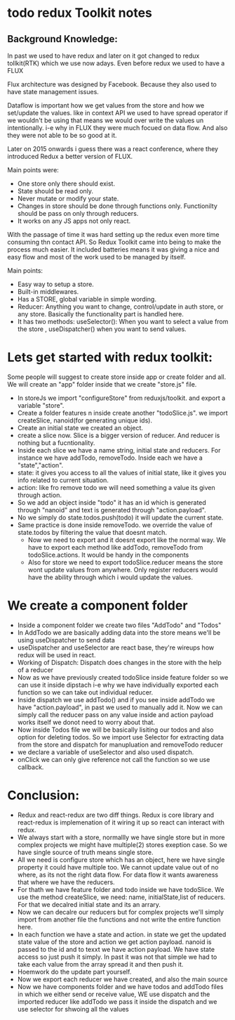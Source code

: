 # todo redux Toolkit notes

## Background Knowledge:

In past we used to have redux and later on it got changed to redux tollkit(RTK) which we use now adays. Even before redux we used to have a FLUX

Flux architecture was designed by Facebook. Because they also used to have state management issues.

Dataflow is important how we get values from the store and how we set/update the values. like in context API we used to have spread operator if we wouldn't be using that means we would over write the values un intentionally. i-e why in FLUX they were much focued on data flow. And also they were not able to be so good at it.

Later on 2015 onwards i guess there was a react conference, where they introduced Redux a better version of FLUX.

Main points were:

- One store only there should exist.
- State should be read only.
- Never mutate or modify your state.
- Changes in store should be done through functions only. Functionilty should be pass on only through reducers.
- It works on any JS apps not only react.

With the passage of time it was hard setting up the redux even more time consuming thn contact API. So Redux Toolkit came into being to make the process much easier. It included batteries means it was giving a nice and easy flow and most of the work used to be managed by itself.

Main points:

- Easy way to setup a store.
- Built-in middlewares.
- Has a STORE, global variable in simple wording.
- Reducer: Anything you want to change, control/update in auth store, or any store. Basically the functionality part is handled here.
- It has two methods: useSelector(): When you want to select a value from the store , useDispatcher() when you want to send values.

# Lets get started with redux toolkit:

Some people will suggest to create store inside app or create folder and all. We will create an "app" folder inside that we create "store.js" file.

- In storeJs we import "configureStore" from reduxjs/toolkit. and export a variable "store".
- Create a folder features n inside create another "todoSlice.js". we import
  createSlice, nanoid(for generating unique ids).
- Create an initial state we created an object.
- create a slice now. Slice is a bigger version of reducer. And reducer is nothing but a fucntionality.
- Inside each slice we have a name string, initial state and reducers. For instance we have addTodo, removeTodo. Inside each we have a "state","action".
- state: it gives you access to all the values of initial state, like it gives you info related to current situation.
- action: like fro remove todo we will need something a value its given through action.
- So we add an object inside "todo" it has an id which is generated through "nanoid" and text is generated through "action.payload".
- No we simply do state.todos.push(todo) it will update the current state.
- Same practice is done inside removeTodo. we override the value of state.todos by filtering the value that doesnt match.
  - Now we need to export and it doesnt export like the normal way. We have to export each method like addTodo, removeTodo from todoSlice.actions. It would be handy in the components
  - Also for store we need to export todoSlice.reducer means the store wont update values from anywhere. Only register reducers would have the ability through which i would update the values.

# We create a component folder

- Inside a component folder we create two files "AddTodo" and "Todos"
- In AddTodo we are basically adding data into the store means we'll be using useDispatcher to send data
- useDispatcher and useSelector are react base, they're wireups how redux will be used in react.
- Working of Dispatch: Dispatch does changes in the store with the help of a reducer
- Now as we have previously created todoSlice inside feature folder so we can use it inside dipstach i-e why we have individually exported each function so we can take out individual reducer.
- Inside dispatch we use addTodo() and if you see inside addTodo we have "action.payload", in past we used to manually add it. Now we can simply call the reducer pass on any value inside and action payload works itself we donot need to worry about that.
- Now inside Todos file we will be basically lisiting our todos and also option for deleting todos. So we import use Selector for extracting data from the store and dispatch for manupluation and removeTodo reducer
- we declare a variable of useSelector and also used dispatch.
- onClick we can only give reference not call the function so we use callback.

# Conclusion:

- Redux and react-redux are two diff things. Redux is core library and react-redux is implemenation of it wiring it up so react can interact with redux.
- We always start with a store, normallly we have single store but in more complex projects we might have multiple(2) stores exeption case. So we have single source of truth means single store.
- All we need is configure store which has an object, here we have single property it could have multiple too. We cannot update value out of no where, as its not the right data flow. For data flow it wants awareness that where we have the reducers.
- For thath we have feature folder and todo inside we have todoSlice. We use the method createSlice, we need: name, initialState,list of reducers. For that we decalred initial state and its an arrary.
- Now we can decalre our reducers but for complex projects we'll simply import from another file the functions and not write the entire function here.
- In each function we have a state and action. in state we get the updated state value of the store and action we get action payload. nanoid is passed to the id and to texxt we have action payload. We have state access so just push it simply. In past it was not that simple we had to take each value from the array spread it and then push it.
- Hoemwork do the update part yourself.
- Now we export each reducer we have created, and also the main source
- Now we have components folder and we have todos and addTodo files in which we either send or receive value, WE use dispatch and the imported reducer like addTodo we pass it inside the dispatch and we use selector for shwoing all the values
